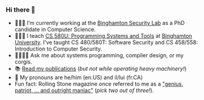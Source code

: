 ### Hi there 👋

- 👨🏻‍💻 I’m currently working at the [Binghamton Security Lab](https://github.com/bingseclab) as a PhD candidate in Computer Science.
- 👨🏻‍🏫 I teach [CS 580U: Programming Systems and Tools](https://github.com/bucs580u) at [Binghamton University](https://binghamton.edu/CS). I've taught CS 480/580T: Software Security and CS 458/558: Introduction to Computer Security.
- 🙋‍♂️🙋‍♀️ Ask me about systems programming, compiler design, or my corgis.
- 📚 [Read my publications](https://scholar.google.com/citations?user=GfQ-ozgAAAAJ&hl=en) (_but not while operating heavy machinery!_)
- 💬 My pronouns are he/him (en.US) and il/lui (fr.CA)
- Fun fact: Rolling Stone magazine once referred to me as a ["genius, patriot, ... and outright maniac"](https://web.archive.org/web/20100713001831/http://www.rollingstone.com/politics/news/17390/119236?RS_show_page=0) (_pick two out of three!_).

<!--
**colematt/colematt** is a ✨ _special_ ✨ repository because its `README.md` (this file) appears on your GitHub profile.

Here are some ideas to get you started:

- 🔭 I’m currently working on ...
- 🌱 I’m currently learning ...
- 👯 I’m looking to collaborate on ...
- 🤔 I’m looking for help with ...
- 💬 Ask me about ...
- 📫 How to reach me: ...
- 😄 Pronouns: ...
- ⚡ Fun fact: ...
-->
